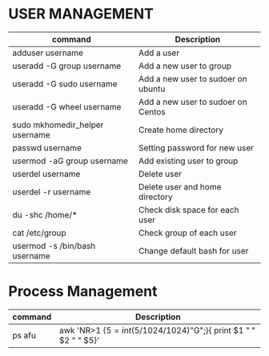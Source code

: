 
# USER MANAGEMENT


| command | Description |
|--------|-------|
| adduser username | Add a user |
| useradd -G group username | Add a new user to group |
| useradd -G sudo username | Add a new user to  sudoer on ubuntu|
| useradd -G wheel username | Add a new user to  sudoer on Centos|
| sudo mkhomedir_helper username | Create home directory|
| passwd username | Setting password for new user |
| usermod -aG group username | Add existing user to group |
| userdel username | Delete user |
| userdel -r username | Delete user and home directory |
| du -shc /home/* | Check disk space for each user |
| cat /etc/group  | Check group of each user |
| usermod -s /bin/bash username | Change default bash for user |

# Process Management



| command | Description |
|--------|-------|
| ps afu | awk 'NR>1 {$5=int($5/1024/1024)"G";}{ print $1 " " $2 " " $5}' | print user, process ID and memory consumed in GB| 
